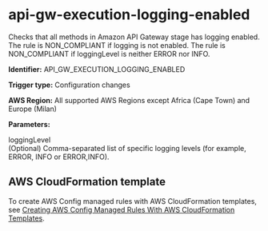 # api\-gw\-execution\-logging\-enabled<a name="api-gw-execution-logging-enabled"></a>

Checks that all methods in Amazon API Gateway stage has logging enabled\. The rule is NON\_COMPLIANT if logging is not enabled\. The rule is NON\_COMPLIANT if loggingLevel is neither ERROR nor INFO\.

**Identifier:** API\_GW\_EXECUTION\_LOGGING\_ENABLED

**Trigger type:** Configuration changes

**AWS Region:** All supported AWS Regions except Africa \(Cape Town\) and Europe \(Milan\)

**Parameters:**

 loggingLevel  
\(Optional\) Comma\-separated list of specific logging levels \(for example, ERROR, INFO or ERROR,INFO\)\.

## AWS CloudFormation template<a name="w24aac11c29c17c25c15"></a>

To create AWS Config managed rules with AWS CloudFormation templates, see [Creating AWS Config Managed Rules With AWS CloudFormation Templates](aws-config-managed-rules-cloudformation-templates.md)\.